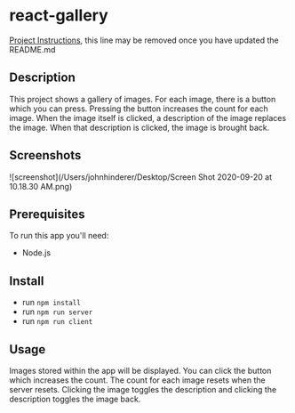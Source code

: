 # react-gallery

[Project Instructions](./INSTRUCTIONS.md), this line may be removed once you have updated the README.md

## Description

This project shows a gallery of images. For each image, there is a button which you can press. Pressing the button increases the count for each image. When the image itself is clicked, a description of the image replaces the image. When that description is clicked, the image is brought back.



## Screenshots

![screenshot](/Users/johnhinderer/Desktop/Screen Shot 2020-09-20 at 10.18.30 AM.png) <!-- doesn't work for now -->


## Prerequisites

To run this app you'll need:

- Node.js


## Install

- run `npm install`
- run `npm run server`
- run `npm run client`


## Usage

Images stored within the app will be displayed. You can click the button which increases the count. The count for each image resets when the server resets. Clicking the image toggles the description and clicking the description toggles the image back.
